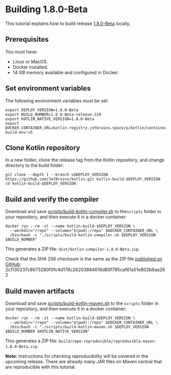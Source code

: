 # Building 1.8.0-Beta

This tutorial explains how to build release [1.8.0-Beta](https://github.com/JetBrains/kotlin/releases/tag/v1.8.0-Beta) locally.

## Prerequisites
You must have:
* Linux or MacOS.
* Docker installed.
* 14 GB memory available and configured in Docker. 

## Set environment variables

The following environment variables must be set:

```
export DEPLOY_VERSION=1.8.0-Beta
export BUILD_NUMBER=1.8.0-Beta-release-224
export KOTLIN_NATIVE_VERSION=1.8.0-Beta
export DOCKER_CONTAINER_URL=kotlin.registry.jetbrains.space/p/kotlin/containers/kotlin-build-env:v5
```
## Clone Kotlin repository

In a new folder, clone the release tag from the Kotlin repository, and change directory to the build folder:

```
git clone --depth 1 --branch v$DEPLOY_VERSION https://github.com/JetBrains/kotlin.git kotlin-build-$DEPLOY_VERSION
cd kotlin-build-$DEPLOY_VERSION
```

## Build and verify the compiler

Download and save [scripts/build-kotlin-compiler.sh](https://github.com/JetBrains/kotlin/blob/1.8.0/scripts/build-kotlin-compiler.sh) to
the`scripts` folder in your repository, and then execute it in a docker container:

```
docker run --rm -it --name kotlin-build-$DEPLOY_VERSION \
  --workdir="/repo" --volume="$(pwd):/repo" $DOCKER_CONTAINER_URL \
  /bin/bash -c "./scripts/build-kotlin-compiler.sh $DEPLOY_VERSION $BUILD_NUMBER"
```

This generates a ZIP file: `dist/kotlin-compiler-1.8.0-Beta.zip`.

Check that the SHA 256 checksum is the same as the ZIP file [published on GitHub](https://github.com/JetBrains/kotlin/releases/download/v1.8.0-Beta/kotlin-compiler-1.8.0-Beta.zip):
2c1130237c8673280f0fc4d178c26203884619d80f795caf61a51e802b6aa262

## Build maven artifacts

Download and save [scripts/build-kotlin-maven.sh](https://github.com/JetBrains/kotlin/blob/1.8.0/scripts/build-kotlin-maven.sh) to
the `scripts` folder in your repository, and then execute it in a docker container:

```
docker run --rm -it --name kotlin-build-$DEPLOY_VERSION \
  --workdir="/repo" --volume="$(pwd):/repo" $DOCKER_CONTAINER_URL \
  /bin/bash -c "./scripts/build-kotlin-maven.sh $DEPLOY_VERSION $BUILD_NUMBER $KOTLIN_NATIVE_VERSION"
```

This generates a ZIP file: `build/repo-reproducible/reproducible-maven-1.8.0-Beta.zip`.

**Note:** Instructions for checking reproducibility will be covered in the upcoming release. There are already many JAR files on Maven
central that are reproducible with this tutorial.
